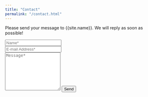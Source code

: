 ```yaml
---
title: "Contact"
permalink: "/contact.html"
---
```


<form action="https://formsubmit.co/2230a032aa71369e0d91953bd4b40cd3" method="POST">    
<p class="mb-4">Please send your message to {{site.name}}. We will reply as soon as possible!</p>
<div class="form-group row">
<div class="col-md-6">
<input class="form-control" type="text" name="name" placeholder="Name*" required>
</div>
<div class="col-md-6">
<input class="form-control" type="email" name="email" placeholder="E-mail Address*" required>
</div>
</div>
<textarea rows="8" class="form-control mb-3" name="message" placeholder="Message*" required></textarea>    
<input class="btn btn-success" type="submit" value="Send">
  
   <div><input type="hidden" name="_next" value="https://capitalstance.com/thanks/index.html"></div>
  
</form>
